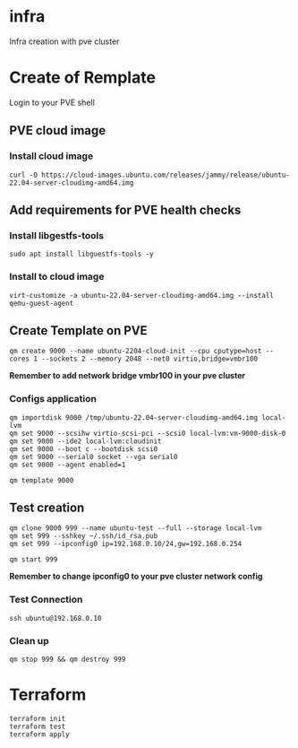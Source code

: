 # infra
Infra creation with pve cluster

# Create of Remplate

Login to your PVE shell

## PVE cloud image

### Install cloud image

```
curl -O https://cloud-images.ubuntu.com/releases/jammy/release/ubuntu-22.04-server-cloudimg-amd64.img
```

## Add requirements for PVE health checks

### Install libgestfs-tools

```
sudo apt install libguestfs-tools -y
```

### Install to cloud image

```
virt-customize -a ubuntu-22.04-server-cloudimg-amd64.img --install qemu-guest-agent
```

## Create Template on PVE

```
qm create 9000 --name ubuntu-2204-cloud-init --cpu cputype=host --cores 1 --sockets 2 --memory 2048 --net0 virtio,bridge=vmbr100
```

**Remember to add network bridge vmbr100 in your pve cluster**

### Configs application

```
qm importdisk 9000 /tmp/ubuntu-22.04-server-cloudimg-amd64.img local-lvm
qm set 9000 --scsihw virtio-scsi-pci --scsi0 local-lvm:vm-9000-disk-0
qm set 9000 --ide2 local-lvm:cloudinit
qm set 9000 --boot c --bootdisk scsi0
qm set 9000 --serial0 socket --vga serial0
qm set 9000 --agent enabled=1

qm template 9000
```

## Test creation

```
qm clone 9000 999 --name ubuntu-test --full --storage local-lvm
qm set 999 --sshkey ~/.ssh/id_rsa.pub
qm set 999 --ipconfig0 ip=192.168.0.10/24,gw=192.168.0.254

qm start 999
```

**Remember to change ipconfig0 to your pve cluster network config**

### Test Connection

```
ssh ubuntu@192.168.0.10
```

### Clean up

```
qm stop 999 && qm destroy 999
```

# Terraform

```
terraform init
terraform test
terraform apply
```